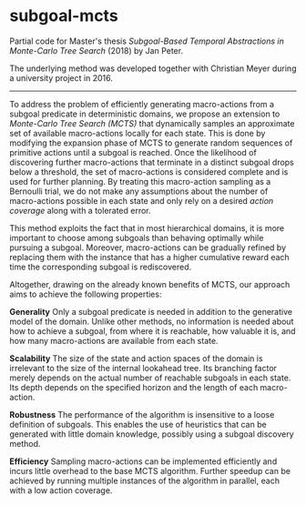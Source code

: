 # subgoal-mcts

Partial code for Master's thesis *Subgoal-Based Temporal Abstractions in Monte-Carlo Tree Search* (2018) by Jan Peter.

The underlying method was developed together with Christian Meyer during a university project in 2016.

---

To address the problem of efficiently generating macro-actions from a subgoal predicate in deterministic domains, we propose an extension to *Monte-Carlo Tree Search (MCTS)* that dynamically samples an approximate set of available macro-actions locally for each state. This is done by modifying the expansion phase of MCTS to generate random sequences of primitive actions until a subgoal is reached. Once the likelihood of discovering further macro-actions that terminate in a distinct subgoal drops below a threshold, the set of macro-actions is considered complete and is used for further planning. By treating this macro-action sampling as a Bernoulli trial, we do not make any assumptions about the number of macro-actions possible in each state and only rely on a desired *action coverage* along with a tolerated error.

This method exploits the fact that in most hierarchical domains, it is more important to choose among subgoals than behaving optimally while pursuing a subgoal. Moreover, macro-actions can be gradually refined by replacing them with the instance that has a higher cumulative reward each time the corresponding subgoal is rediscovered.

Altogether, drawing on the already known benefits of MCTS, our approach aims to achieve the following properties:

**Generality** Only a subgoal predicate is needed in addition to the generative model of the domain. Unlike other methods, no information is needed about how to achieve a subgoal, from where it is reachable, how valuable it is, and how many macro-actions are available from each state.


**Scalability** The size of the state and action spaces of the domain is irrelevant to the size of the internal lookahead tree. Its branching factor merely depends on the actual number of reachable subgoals in each state. Its depth depends on the specified horizon and the length of each macro-action.


**Robustness** The performance of the algorithm is insensitive to a loose definition of subgoals. This enables the use of heuristics that can be generated with little domain knowledge, possibly using a subgoal discovery method.

**Efficiency** Sampling macro-actions can be implemented efficiently and incurs little overhead to the base MCTS algorithm. Further speedup can be achieved by running multiple instances of the algorithm in parallel, each with a low action coverage.
